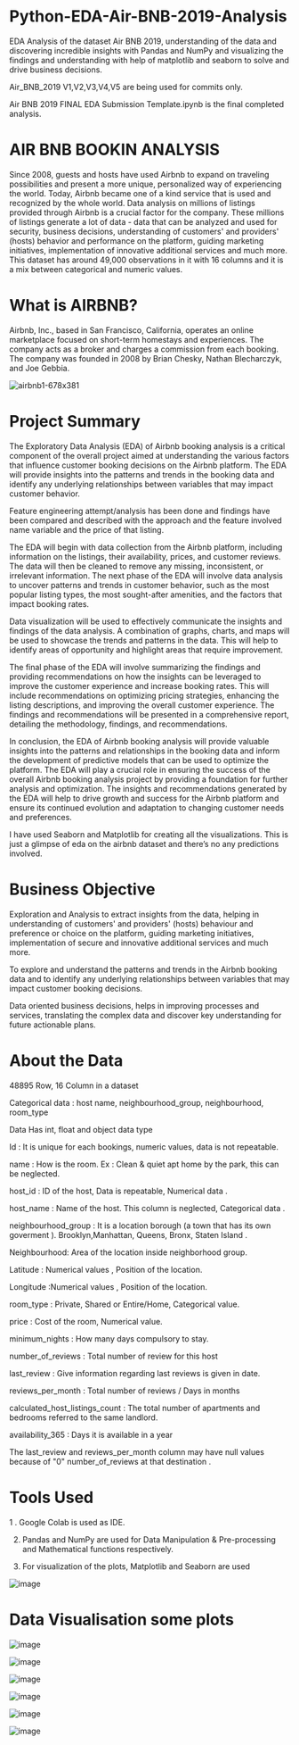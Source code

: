 # Python-EDA-Air-BNB-2019-Analysis
EDA Analysis of the dataset Air BNB 2019, understanding of the data and discovering incredible insights with Pandas and NumPy and visualizing the findings and understanding with help of matplotlib and seaborn to solve and drive business decisions.

Air_BNB_2019 V1,V2,V3,V4,V5 are being used for commits only.

Air BNB 2019 FINAL EDA Submission Template.ipynb is the final completed analysis.


# AIR BNB BOOKIN ANALYSIS

Since 2008, guests and hosts have used Airbnb to expand on traveling possibilities and present a more unique, personalized way of experiencing the world. Today, Airbnb became one of a kind service that is used and recognized by the whole world. Data analysis on millions of listings provided through Airbnb is a crucial factor for the company. These millions of listings generate a lot of data - data that can be analyzed and used for security, business decisions, understanding of customers' and providers' (hosts) behavior and performance on the platform, guiding marketing initiatives, implementation of innovative additional services and much more. This dataset has around 49,000 observations in it with 16 columns and it is a mix between categorical and numeric values.

# What is AIRBNB?

Airbnb, Inc., based in San Francisco, California, operates an online marketplace focused on short-term homestays and experiences. The company acts as a broker and charges a commission from each booking. The company was founded in 2008 by Brian Chesky, Nathan Blecharczyk, and Joe Gebbia.

![airbnb1-678x381](https://github.com/RohitJaiswal01/Python-EDA-Air-BNB-2019-Analysis/assets/152694882/0b7ae846-dae2-4aa1-bfc6-e8ea4505ec47)


# Project Summary
The Exploratory Data Analysis (EDA) of Airbnb booking analysis is a critical component of the overall project aimed at understanding the various factors that influence customer booking decisions on the Airbnb platform. The EDA will provide insights into the patterns and trends in the booking data and identify any underlying relationships between variables that may impact customer behavior.

Feature engineering attempt/analysis has been done and findings have been compared and described with the approach and the feature involved name variable and the price of that listing.

The EDA will begin with data collection from the Airbnb platform, including information on the listings, their availability, prices, and customer reviews. The data will then be cleaned to remove any missing, inconsistent, or irrelevant information. The next phase of the EDA will involve data analysis to uncover patterns and trends in customer behavior, such as the most popular listing types, the most sought-after amenities, and the factors that impact booking rates.

Data visualization will be used to effectively communicate the insights and findings of the data analysis. A combination of graphs, charts, and maps will be used to showcase the trends and patterns in the data. This will help to identify areas of opportunity and highlight areas that require improvement.

The final phase of the EDA will involve summarizing the findings and providing recommendations on how the insights can be leveraged to improve the customer experience and increase booking rates. This will include recommendations on optimizing pricing strategies, enhancing the listing descriptions, and improving the overall customer experience. The findings and recommendations will be presented in a comprehensive report, detailing the methodology, findings, and recommendations.

In conclusion, the EDA of Airbnb booking analysis will provide valuable insights into the patterns and relationships in the booking data and inform the development of predictive models that can be used to optimize the platform. The EDA will play a crucial role in ensuring the success of the overall Airbnb booking analysis project by providing a foundation for further analysis and optimization. The insights and recommendations generated by the EDA will help to drive growth and success for the Airbnb platform and ensure its continued evolution and adaptation to changing customer needs and preferences.

I have used Seaborn and Matplotlib for creating all the visualizations. This is just a glimpse of eda on the airbnb dataset and there’s no any predictions involved.


# Business Objective
Exploration and Analysis to extract insights from the data, helping in understanding of customers' and providers' (hosts) behaviour and preference or choice on the platform, guiding marketing initiatives, implementation of secure and innovative additional services and much more.

To explore and understand the patterns and trends in the Airbnb booking data and to identify any underlying relationships between variables that may impact customer booking decisions.

Data oriented business decisions, helps in improving processes and services, translating the complex data and discover key understanding for future actionable plans.

# About the Data
48895 Row, 16 Column in a dataset

Categorical data : host name, neighbourhood_group, neighbourhood, room_type

Data Has int, float and object data type

Id : It is unique for each bookings, numeric values, data is not repeatable.

name : How is the room. Ex : Clean & quiet apt home by the park, this can be neglected.

host_id : ID of the host, Data is repeatable, Numerical data .

host_name : Name of the host. This column is neglected, Categorical data .

neighbourhood_group : It is a location borough (a town that has its own goverment ). Brooklyn,Manhattan, Queens, Bronx, Staten Island .

Neighbourhood: Area of the location inside neighborhood group.

Latitude : Numerical values , Position of the location.

Longitude :Numerical values , Position of the location.

room_type : Private, Shared or Entire/Home, Categorical value.

price : Cost of the room, Numerical value.

minimum_nights : How many days compulsory to stay.

number_of_reviews : Total number of review for this host

last_review : Give information regarding last reviews is given in date.

reviews_per_month : Total number of reviews / Days in months

calculated_host_listings_count : The total number of apartments and bedrooms referred to the same landlord.

availability_365 : Days it is available in a year

The last_review and reviews_per_month column may have null values because of "0" number_of_reviews at that destination .

# Tools Used
1 . Google Colab is used as IDE.

2. Pandas and NumPy are used for Data Manipulation & Pre-processing and Mathematical functions respectively.
  
3. For visualization of the plots, Matplotlib and Seaborn are used

![image](https://github.com/RohitJaiswal01/Python-EDA-Air-BNB-2019-Analysis/assets/152694882/1391eec7-6439-44f3-a189-88e831aaad45)

# Data Visualisation some plots

![image](https://github.com/RohitJaiswal01/Python-EDA-Air-BNB-2019-Analysis/assets/152694882/dee82ac2-cafd-486f-b70a-81eb1d0f7af5)


![image](https://github.com/RohitJaiswal01/Python-EDA-Air-BNB-2019-Analysis/assets/152694882/d330f842-8c69-4d58-a300-f4c51d1c5b84)

![image](https://github.com/RohitJaiswal01/Python-EDA-Air-BNB-2019-Analysis/assets/152694882/c5037a66-9829-4cab-b268-15e5c932eae1)


![image](https://github.com/RohitJaiswal01/Python-EDA-Air-BNB-2019-Analysis/assets/152694882/aaf0c6df-7dcd-42fb-8722-3a486796d4d3)

![image](https://github.com/RohitJaiswal01/Python-EDA-Air-BNB-2019-Analysis/assets/152694882/74363d8c-be91-494c-a877-858edac23b17)


![image](https://github.com/RohitJaiswal01/Python-EDA-Air-BNB-2019-Analysis/assets/152694882/187b8150-25b3-4994-b71f-ea38fb187e02)
